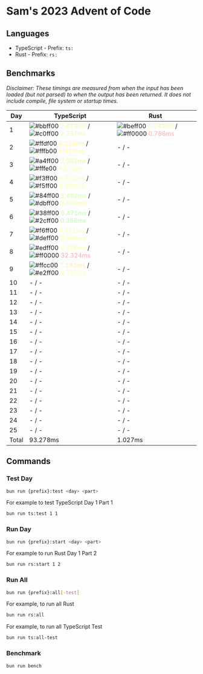 # Sam's 2023 Advent of Code

## Languages

- TypeScript - Prefix: `ts:`
- Rust - Prefix: `rs:`

## Benchmarks

<!--BENCHMARKSTART-->
*Disclaimer: These timings are measured from when the input has been loaded (but not parsed) to when the output has been returned. It does not include compile, file system or startup times.*

|Day|TypeScript|Rust|
|-|-|-|
|1|![#bbff00](https://placehold.co/10x10/bbff00/bbff00.png) <span style="color: #e8ffaa">2.613ms</span> / ![#c0ff00](https://placehold.co/10x10/c0ff00/c0ff00.png) <span style="color: #eaffaa">2.737ms</span>|![#beff00](https://placehold.co/10x10/beff00/beff00.png) <span style="color: #e9ffaa">0.241ms</span> / ![#ff0000](https://placehold.co/10x10/ff0000/ff0000.png) <span style="color: #ffaaaa">0.786ms</span>|
|2|![#ffdf00](https://placehold.co/10x10/ffdf00/ffdf00.png) <span style="color: #fff4aa">6.210ms</span> / ![#fffb00](https://placehold.co/10x10/fffb00/fffb00.png) <span style="color: #fffeaa">4.924ms</span>|- / -|
|3|![#a4ff00](https://placehold.co/10x10/a4ff00/a4ff00.png) <span style="color: #e1ffaa">2.082ms</span> / ![#fffe00](https://placehold.co/10x10/fffe00/fffe00.png) <span style="color: #ffffaa">4.812ms</span>|- / -|
|4|![#f3ff00](https://placehold.co/10x10/f3ff00/f3ff00.png) <span style="color: #fbffaa">4.332ms</span> / ![#f5ff00](https://placehold.co/10x10/f5ff00/f5ff00.png) <span style="color: #fcffaa">4.396ms</span>|- / -|
|5|![#84ff00](https://placehold.co/10x10/84ff00/84ff00.png) <span style="color: #d6ffaa">1.482ms</span> / ![#dbff00](https://placehold.co/10x10/dbff00/dbff00.png) <span style="color: #f3ffaa">3.493ms</span>|- / -|
|6|![#38ff00](https://placehold.co/10x10/38ff00/38ff00.png) <span style="color: #bdffaa">0.471ms</span> / ![#2cff00](https://placehold.co/10x10/2cff00/2cff00.png) <span style="color: #b9ffaa">0.358ms</span>|- / -|
|7|![#f6ff00](https://placehold.co/10x10/f6ff00/f6ff00.png) <span style="color: #fcffaa">4.421ms</span> / ![#deff00](https://placehold.co/10x10/deff00/deff00.png) <span style="color: #f4ffaa">3.586ms</span>|- / -|
|8|![#edff00](https://placehold.co/10x10/edff00/edff00.png) <span style="color: #f9ffaa">4.116ms</span> / ![#ff0000](https://placehold.co/10x10/ff0000/ff0000.png) <span style="color: #ffaaaa">32.324ms</span>|- / -|
|9|![#ffcc00](https://placehold.co/10x10/ffcc00/ffcc00.png) <span style="color: #ffeeaa">7.193ms</span> / ![#e2ff00](https://placehold.co/10x10/e2ff00/e2ff00.png) <span style="color: #f5ffaa">3.730ms</span>|- / -|
|10|- / -|- / -|
|11|- / -|- / -|
|12|- / -|- / -|
|13|- / -|- / -|
|14|- / -|- / -|
|15|- / -|- / -|
|16|- / -|- / -|
|17|- / -|- / -|
|18|- / -|- / -|
|19|- / -|- / -|
|20|- / -|- / -|
|21|- / -|- / -|
|22|- / -|- / -|
|23|- / -|- / -|
|24|- / -|- / -|
|25|- / -|- / -|
|Total|93.278ms|1.027ms|
<!--BENCHMARKEND-->

## Commands

### Test Day

```bash
bun run {prefix}:test <day> <part>
```

For example to test TypeScript Day 1 Part 1
```bash
bun run ts:test 1 1
```

### Run Day

```bash
bun run {prefix}:start <day> <part>
```

For example to run Rust Day 1 Part 2
```bash
bun run rs:start 1 2
```

### Run All

```bash
bun run {prefix}:all[-test]
```

For example, to run all Rust

```bash
bun run rs:all
```

For example, to run all TypeScript Test

```bash
bun run ts:all-test
```

### Benchmark

```bash
bun run bench
```
